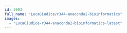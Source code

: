 ```yaml
---
id: 3603
full_name: "LucaGiudice/r344-anaconda2-bioinformatics"
images: 
  - "LucaGiudice-r344-anaconda2-bioinformatics-latest"
---
```

